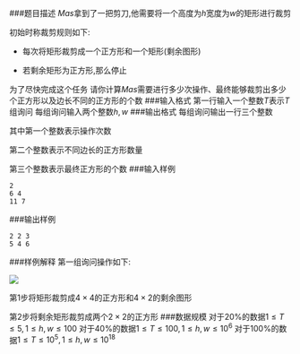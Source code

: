 ###题目描述
$Mas$拿到了一把剪刀,他需要将一个高度为$h$宽度为$w$的矩形进行裁剪

初始时称裁剪规则如下:


+ 每次将矩形裁剪成一个正方形和一个矩形(剩余图形)

+ 若剩余矩形为正方形,那么停止

为了尽快完成这个任务
请你计算$Mas$需要进行多少次操作、最终能够裁剪出多少个正方形以及边长不同的正方形的个数
###输入格式
第一行输入一个整数$T$表示$T$组询问
每组询问输入两个整数$h,w$
###输出格式
每组询问输出一行三个整数

其中第一个整数表示操作次数

第二个整数表示不同边长的正方形数量

第三个整数表示最终正方形的个数
###输入样例
```
2
6 4
11 7
```
###输出样例
```
2 2 3
5 4 6
```
###样例解释
第一组询问操作如下:

![](https://syc-oj-file.oss-cn-shenzhen.aliyuncs.com/img/20230105201315526.png)

第$1$步将矩形裁剪成$4 \times 4$的正方形和$4 \times 2$的剩余图形

第$2$步将剩余矩形裁剪成两个$2 \times 2$的正方形
###数据规模
对于$20\%$的数据$1 \leq T \leq 5,1 \leq h,w \leq 100$
对于$40\%$的数据$1 \leq T \leq 100,1 \leq h,w \leq 10^6$
对于$100\%$的数据$1 \leq T \leq 10^5,1 \leq h,w \leq 10^{18}$
